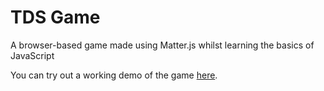 # TDS Game
A browser-based game made using Matter.js whilst learning the basics of JavaScript

You can try out a working demo of the game [here](https://fedron.github.io/tds-game/).
